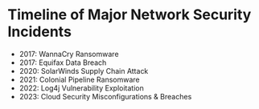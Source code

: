 # Timeline of Major Network Security Incidents

- 2017: WannaCry Ransomware  
- 2017: Equifax Data Breach  
- 2020: SolarWinds Supply Chain Attack  
- 2021: Colonial Pipeline Ransomware  
- 2022: Log4j Vulnerability Exploitation  
- 2023: Cloud Security Misconfigurations & Breaches
